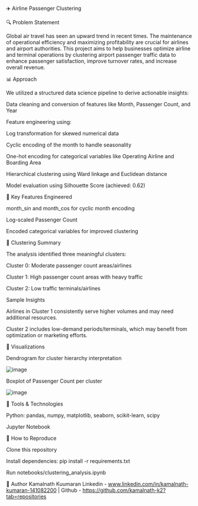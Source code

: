 ✈️ Airline Passenger Clustering

🔍 Problem Statement

Global air travel has seen an upward trend in recent times. The maintenance of operational efficiency and maximizing profitability are crucial for airlines and airport authorities. This project aims to help businesses optimize airline and terminal operations by clustering airport passenger traffic data to enhance passenger satisfaction, improve turnover rates, and increase overall revenue.

📊 Approach

We utilized a structured data science pipeline to derive actionable insights:

Data cleaning and conversion of features like Month, Passenger Count, and Year

Feature engineering using:

Log transformation for skewed numerical data

Cyclic encoding of the month to handle seasonality

One-hot encoding for categorical variables like Operating Airline and Boarding Area

Hierarchical clustering using Ward linkage and Euclidean distance

Model evaluation using Silhouette Score (achieved: 0.62)

🔹 Key Features Engineered

month_sin and month_cos for cyclic month encoding

Log-scaled Passenger Count

Encoded categorical variables for improved clustering

🔺 Clustering Summary

The analysis identified three meaningful clusters:

Cluster 0: Moderate passenger count areas/airlines

Cluster 1: High passenger count areas with heavy traffic

Cluster 2: Low traffic terminals/airlines

Sample Insights

Airlines in Cluster 1 consistently serve higher volumes and may need additional resources.

Cluster 2 includes low-demand periods/terminals, which may benefit from optimization or marketing efforts.

👀 Visualizations

Dendrogram for cluster hierarchy interpretation

![image](https://github.com/user-attachments/assets/af2dc6f1-ba4d-4142-8e7d-2a1b12907ed5)

Boxplot of Passenger Count per cluster

![image](https://github.com/user-attachments/assets/75f57234-ee24-4ae3-b96c-07dfccd7236a)

🚀 Tools & Technologies

Python: pandas, numpy, matplotlib, seaborn, scikit-learn, scipy

Jupyter Notebook

🔗 How to Reproduce

Clone this repository

Install dependencies: pip install -r requirements.txt

Run notebooks/clustering_analysis.ipynb

👤 Author
Kamalnath Kuumaran
Linkedin - www.linkedin.com/in/kamalnath-kumaran-141082200 | Github - https://github.com/kamalnath-k2?tab=repositories


